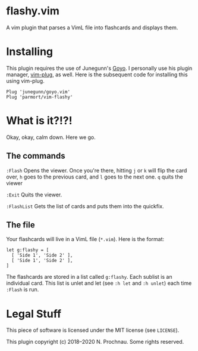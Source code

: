 # flashy.vim

A vim plugin that parses a VimL file into flashcards and displays them.

# Installing

This plugin requires the use of Junegunn's [Goyo][1]. I personally use his
plugin manager, [vim-plug][2], as well. Here is the subsequent code for
installing this using vim-plug.

[1]:https://github.com/junegunn/goyo.vim
[2]:https://github.com/junegunn/vim-plug

```vim
Plug 'junegunn/goyo.vim'
Plug 'parmort/vim-flashy'
```

# What is it?!?!

Okay, okay, calm down. Here we go.

## The commands

`:Flash` Opens the viewer.
  Once you're there, hitting `j` or `k` will flip the card over, `h` goes to
  the previous card, and `l` goes to the next one. `q` quits the viewer

`:Exit` Quits the viewer.

`:FlashList` Gets the list of cards and puts them into the quickfix.

## The file

Your flashcards will live in a VimL file (`*.vim`). Here is the format:

```vim
let g:flashy = [
  [ 'Side 1', 'Side 2' ],
  [ 'Side 1', 'Side 2' ],
]
```

The flashcards are stored in a list called `g:flashy`. Each sublist is an
individual card. This list is unlet and let (see `:h let` and `:h unlet`) each
time `:Flash` is run.

# Legal Stuff

This piece of software is licensed under the MIT license (see `LICENSE`).

This plugin copyright (c) 2018&ndash;2020 N. Prochnau. Some rights reserved.

